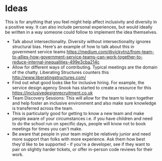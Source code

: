 # Ideas

This is for anything that you feel might help affect inclusivity and diversity in a positive way. It can also include personal experiences, but would ideally be written in a way someone could follow to implement the idea themselves.

- Talk about intersectionality. Diversity without intersectionality ignores structural bias. Here's an example of how to talk about this in government service teams https://medium.com/@vickytnz/from-team-to-allies-how-government-service-teams-can-work-together-to-reduce-internal-inequalities-499e3cba214c
- Allow for different ways of contributing. Typical meetings are the domain of the chatty. Liberating Structures counters this http://www.liberatingstructures.com/ 
- Find out what good looks like for inclusive hiring. For example, the service design agency Snook has started to create a resource for this https://inclusivedesignrecruitment.co.uk
- Team Discovery Sessions: This will allow for the team to learn together and help foster an inclusive environment and also make sure knowledge is transferred across the team.
- This is particularly good for getting to know a new team and make people aware of your circumstances i.e. if you have children and need to do the school run on specific days, people will know not to book meetings for times you can't make.
- Be aware that people in your team might be relatively junior and need more support than folks with more experience. Ask them how best they'd like to be supported - if you're a developer, see if they want to pair on slightly harder tickets, or offer in-person code reviews for their work.